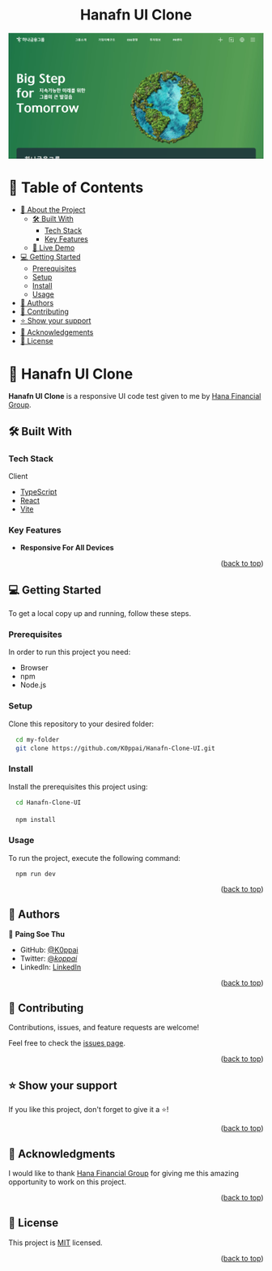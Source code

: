 <a name="readme-top"></a>

<div align="center">

  <h1><b>Hanafn UI Clone</b></h1>

</div>

<div align="center" style="display: flex; justify-content: space-around;">
  <img src="./src/assets//Hanafn-Clone.png" />
</div>
<!-- TABLE OF CONTENTS -->

# 📗 Table of Contents

- [📖 About the Project](#about-project)
  - [🛠 Built With](#built-with)
    - [Tech Stack](#tech-stack)
    - [Key Features](#key-features)
  - [🚀 Live Demo](#live-demo)
- [💻 Getting Started](#getting-started)
  - [Prerequisites](#prerequisites)
  - [Setup](#setup)
  - [Install](#install)
  - [Usage](#usage)
- [👥 Authors](#authors)
- [🤝 Contributing](#contributing)
- [⭐️ Show your support](#support)
- [🙏 Acknowledgements](#acknowledgements)
- [📝 License](#license)

<!-- PROJECT DESCRIPTION -->

# 📖 Hanafn UI Clone <a name="about-project"></a>

**Hanafn UI Clone** is a responsive UI code test given to me by [Hana Financial Group](https://www.hanafn.com/main/index.do).

## 🛠 Built With <a name="built-with"></a>

### Tech Stack <a name="tech-stack"></a>

<label>Client</label>

  <ul>
    <li><a href="https://www.typescriptlang.org/">TypeScript</a></li>
    <li><a href="https://react.dev/">React</a></li>
    <li><a href="https://vitejs.dev/">Vite</a></li>
  </ul>

<!-- Features -->

### Key Features <a name="key-features"></a>

- **Responsive For All Devices**

<p align="right">(<a href="#readme-top">back to top</a>)</p>

<!-- GETTING STARTED -->

## 💻 Getting Started <a name="getting-started"></a>

To get a local copy up and running, follow these steps.

### Prerequisites

In order to run this project you need:

- Browser
- npm
- Node.js

### Setup

Clone this repository to your desired folder:

```sh
  cd my-folder
  git clone https://github.com/K0ppai/Hanafn-Clone-UI.git
```

### Install

Install the prerequisites this project using:

```sh
  cd Hanafn-Clone-UI

  npm install
```

### Usage

To run the project, execute the following command:

```
  npm run dev
```

<p align="right">(<a href="#readme-top">back to top</a>)</p>

<!-- AUTHORS -->

## 👥 Authors <a name="authors"></a>

👤 **Paing Soe Thu**

- GitHub: [@K0ppai](https://github.com/K0ppai)
- Twitter: [@_koppai_](https://twitter.com/_koppai_)
- LinkedIn: [LinkedIn](https://www.linkedin.com/in/paingsoe-thu)

<p align="right">(<a href="#readme-top">back to top</a>)</p>

<!-- CONTRIBUTING -->

## 🤝 Contributing <a name="contributing"></a>

Contributions, issues, and feature requests are welcome!

Feel free to check the [issues page](https://github.com/K0ppai/Hanafn-Clone-UI/issues).

<p align="right">(<a href="#readme-top">back to top</a>)</p>

<!-- SUPPORT -->

## ⭐️ Show your support <a name="support"></a>

If you like this project, don't forget to give it a ⭐️!

<p align="right">(<a href="#readme-top">back to top</a>)</p>

<!-- ACKNOWLEDGEMENTS -->

## 🙏 Acknowledgments <a name="acknowledgements"></a>

I would like to thank [Hana Financial Group](https://www.hanafn.com/main/index.do) for giving me this amazing opportunity to work on this project.

<p align="right">(<a href="#readme-top">back to top</a>)</p>

<!-- LICENSE -->

## 📝 License <a name="license"></a>

This project is [MIT](./LICENSE) licensed.

<p align="right">(<a href="#readme-top">back to top</a>)</p>
